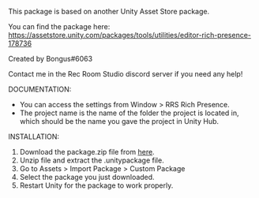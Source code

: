 This package is based on another Unity Asset Store package.

You can find the package here: https://assetstore.unity.com/packages/tools/utilities/editor-rich-presence-178736

Created by Bongus#6063

Contact me in the Rec Room Studio discord server if you need any help!


DOCUMENTATION: 

   - You can access the settings from Window > RRS Rich Presence.
   - The project name is the name of the folder the project is located in, which should be the name you gave the project in Unity Hub.

INSTALLATION: 

   1. Download the package.zip file from [here](https://github.com/Bongus11/RecRoomStudioDiscordRichPresence/releases).
   2. Unzip file and extract the .unitypackage file.
   3. Go to Assets > Import Package > Custom Package 
   4. Select the package you just downloaded.
   5. Restart Unity for the package to work properly.
